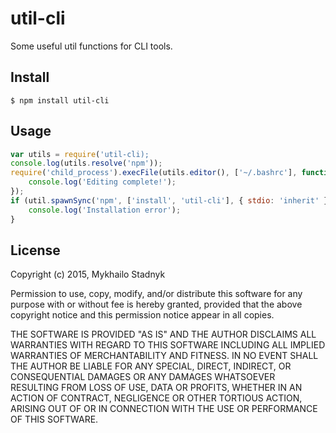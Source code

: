 # util-cli

Some useful util functions for CLI tools.

## Install

    $ npm install util-cli

## Usage

```javascript
var utils = require('util-cli);
console.log(utils.resolve('npm'));
require('child_process').execFile(utils.editor(), ['~/.bashrc'], function () {
    console.log('Editing complete!');
});
if (util.spawnSync('npm', ['install', 'util-cli'], { stdio: 'inherit' }) != 0) {
    console.log('Installation error');
}
```

## License

Copyright (c) 2015, Mykhailo Stadnyk

Permission to use, copy, modify, and/or distribute this software for any
purpose with or without fee is hereby granted, provided that the above
copyright notice and this permission notice appear in all copies.

THE SOFTWARE IS PROVIDED "AS IS" AND THE AUTHOR DISCLAIMS ALL WARRANTIES
WITH REGARD TO THIS SOFTWARE INCLUDING ALL IMPLIED WARRANTIES OF
MERCHANTABILITY AND FITNESS. IN NO EVENT SHALL THE AUTHOR BE LIABLE FOR
ANY SPECIAL, DIRECT, INDIRECT, OR CONSEQUENTIAL DAMAGES OR ANY DAMAGES
WHATSOEVER RESULTING FROM LOSS OF USE, DATA OR PROFITS, WHETHER IN AN
ACTION OF CONTRACT, NEGLIGENCE OR OTHER TORTIOUS ACTION, ARISING OUT OF
OR IN CONNECTION WITH THE USE OR PERFORMANCE OF THIS SOFTWARE.
